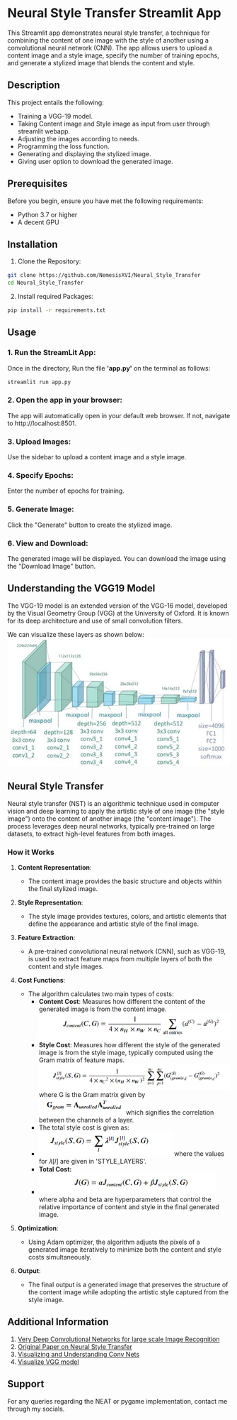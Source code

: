 # Neural Style Transfer Streamlit App

This Streamlit app demonstrates neural style transfer, a technique for combining the content of one image with the style of another using a convolutional neural network (CNN). The app allows users to upload a content image and a style image, specify the number of training epochs, and generate a stylized image that blends the content and style.

## Description
This project entails the following:
- Training a VGG-19 model.
- Taking Content image and Style image as input from user through streamlit webapp.
- Adjusting the images according to needs.
- Programming the loss function.
- Generating and displaying the stylized image.
- Giving user option to download the generated image.

## Prerequisites
Before you begin, ensure you have met the following requirements:
- Python 3.7 or higher
- A decent GPU

## Installation
1. Clone the Repository:
```bash
git clone https://github.com/NemesisXVI/Neural_Style_Transfer
cd Neural_Style_Transfer
```
2. Install required Packages:
```bash
pip install -r requirements.txt
```

## Usage
### 1. Run the StreamLit App:

Once in the directory,
Run the file **'app.py'** on the terminal as follows:
```python
streamlit run app.py
```

### 2. Open the app in your browser:

The app will automatically open in your default web browser. If not, navigate to http://localhost:8501.

### 3. Upload Images:

Use the sidebar to upload a content image and a style image.

### 4. Specify Epochs:

Enter the number of epochs for training.

### 5. Generate Image:

Click the "Generate" button to create the stylized image.

### 6. View and Download:

The generated image will be displayed. You can download the image using the "Download Image" button.

## Understanding the VGG19 Model
The VGG-19 model is an extended version of the VGG-16 model, developed by the Visual Geometry Group (VGG) at the University of Oxford. 
It is known for its deep architecture and use of small convolution filters.


We can visualize these layers as shown below:
![alt text](images/VGG19-layers.png)

## Neural Style Transfer

Neural style transfer (NST) is an algorithmic technique used in computer vision and deep learning to apply the artistic style of one image (the "style image") onto the content of another image (the "content image"). The process leverages deep neural networks, typically pre-trained on large datasets, to extract high-level features from both images.

### How it Works

1. **Content Representation**: 
   - The content image provides the basic structure and objects within the final stylized image.
   
2. **Style Representation**: 
   - The style image provides textures, colors, and artistic elements that define the appearance and artistic style of the final image.
   
3. **Feature Extraction**: 
   - A pre-trained convolutional neural network (CNN), such as VGG-19, is used to extract feature maps from multiple layers of both the content and style images.
   
4. **Cost Functions**: 
   - The algorithm calculates two main types of costs:
     - **Content Cost**: Measures how different the content of the generated image is from the content image.
     ![alt text](images/J_content.png)
     - **Style Cost**: Measures how different the style of the generated image is from the style image, typically computed using the Gram matrix of feature maps.
     ![alt text](images/J_style.png) where G is the Gram matrix given by
     ![alt text](images/gram.png) which signifies the correlation between the channels of a layer.
     - The total style cost is given as:
     - ![alt text](images/J_style_total.png) where the values for  𝜆[𝑙]
  are given in 'STYLE_LAYERS'.
     - **Total Cost:** 
     - ![alt text](images/Total_Loss%20Function.png) where alpha and beta are hyperparameters that control the relative importance of content and style in the final generated image.
    
   
5. **Optimization**: 
   - Using Adam optimizer, the algorithm adjusts the pixels of a generated image iteratively to minimize both the content and style costs simultaneously.
   
6. **Output**: 
   - The final output is a generated image that preserves the structure of the content image while adopting the artistic style captured from the style image.

## Additional Information
1. [Very Deep Convolutional Networks for large scale Image Recognition](https://acrobat.adobe.com/id/urn:aaid:sc:AP:de451fd0-7190-4bfa-bbb6-53a5e73b171d)
2. [Original Paper on Neural Style Transfer](https://acrobat.adobe.com/id/urn:aaid:sc:AP:e8273893-6068-4d2e-91cb-ef1a90583e23)
3. [Visualizing and Understanding Conv Nets](https://acrobat.adobe.com/id/urn:aaid:sc:AP:d7d4b83c-393a-40fd-bb61-1ef54c79153a)
4. [Visualize VGG model](https://www.youtube.com/watch?v=RNnKtNrsrmg&ab_channel=DenisDmitriev)

## Support
For any queries regarding the NEAT or pygame implementation, contact me through my socials.

